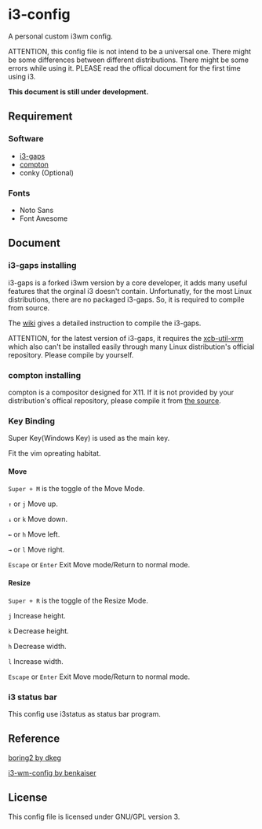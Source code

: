 # i3-config
A personal custom i3wm config. 

ATTENTION, this config file is not intend to be a universal one. There might be some differences between different distributions. There might be some errors while using it. PLEASE read the offical document for the first time using i3.

**This document is still under development.**

## Requirement

### Software
* [i3-gaps](https://github.com/Airblader/i3)
* [compton](https://github.com/chjj/compton)
* conky (Optional)

### Fonts
* Noto Sans
* Font Awesome

## Document

### i3-gaps installing
i3-gaps is a forked i3wm version by a core developer, it adds many useful features that the orginal i3 doesn't contain. Unfortunatly, for the most Linux distributions, there are no packaged i3-gaps. So, it is required to compile from source.

The [wiki](https://github.com/Airblader/i3/wiki/Compiling-&-Installing) gives a detailed instruction to compile the i3-gaps.

ATTENTION, for the latest version of i3-gaps, it requires the [xcb-util-xrm](https://github.com/Airblader/xcb-util-xrm) which also can't be installed easily through many Linux distribution's official repository. Please compile by yourself.

### compton installing

compton is a compositor designed for X11. If it is not provided by your distribution's offical repository, please compile it from [the source](https://github.com/chjj/compton). 

### Key Binding

Super Key(Windows Key) is used as the main key.

Fit the vim opreating habitat.

#### Move

`Super + M` is the toggle of the Move Mode.

`↑` or `j` Move up.

`↓` or `k` Move down.

`←` or `h` Move left.

`→` or `l` Move right.

`Escape` or `Enter` Exit Move mode/Return to normal mode.

#### Resize

`Super + R` is the toggle of the Resize Mode.

`j` Increase height.

`k` Decrease height.

`h` Decrease width.

`l` Increase width.

`Escape` or `Enter` Exit Move mode/Return to normal mode.

### i3 status bar

This config use i3status as status bar program.

## Reference
[boring2 by dkeg](http://dotshare.it/dots/588/)

[i3-wm-config by benkaiser](https://github.com/benkaiser/i3-wm-config)

## License
This config file is licensed under GNU/GPL version 3.